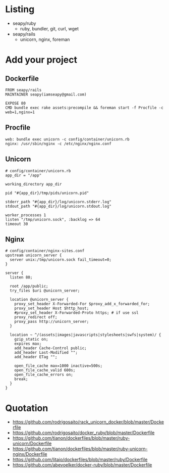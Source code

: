 # Listing

* seapy/ruby
  * ruby, bundler, git, curl, wget
* seapy/rails
  * unicorn, nginx, foreman

# Add your project

## Dockerfile

```
FROM seapy/rails
MAINTAINER seapy(iamseapy@gmail.com)

EXPOSE 80
CMD bundle exec rake assets:precompile && foreman start -f Procfile -c web=1,nginx=1
```

## Procfile

```
web: bundle exec unicorn -c config/container/unicorn.rb
nginx: /usr/sbin/nginx -c /etc/nginx/nginx.conf
```

## Unicorn

```
# config/container/unicorn.rb
app_dir = "/app"
 
working_directory app_dir
 
pid "#{app_dir}/tmp/pids/unicorn.pid"
 
stderr_path "#{app_dir}/log/unicorn.stderr.log"
stdout_path "#{app_dir}/log/unicorn.stdout.log"
 
worker_processes 1
listen "/tmp/unicorn.sock", :backlog => 64
timeout 30
```

## Nginx

```
# config/container/nginx-sites.conf
upstream unicorn_server {
  server unix:/tmp/unicorn.sock fail_timeout=0;
}

server {
  listen 80;

  root /app/public;
  try_files $uri @unicorn_server;

  location @unicorn_server {
    proxy_set_header X-Forwarded-For $proxy_add_x_forwarded_for;
    proxy_set_header Host $http_host;
    #proxy_set_header X-Forwarded-Proto https; # if use ssl
    proxy_redirect off;
    proxy_pass http://unicorn_server;
  }

  location ~ ^/(assets|images|javascripts|stylesheets|swfs|system)/ {
    gzip_static on;
    expires max;
    add_header Cache-Control public;
    add_header Last-Modified "";
    add_header ETag "";

    open_file_cache max=1000 inactive=500s;
    open_file_cache_valid 600s;
    open_file_cache_errors on;
    break;
  }
}
```

# Quotation

* https://github.com/rodrigosaito/rack_unicorn_docker/blob/master/Dockerfile
* https://github.com/rodrigosaito/docker_ruby/blob/master/Dockerfile
* https://github.com/tianon/dockerfiles/blob/master/ruby-unicorn/Dockerfile
* https://github.com/tianon/dockerfiles/blob/master/ruby-unicorn-nginx/Dockerfile
* https://github.com/litaio/dockerfiles/blob/master/ruby/Dockerfile
* https://github.com/abevoelker/docker-ruby/blob/master/Dockerfile
